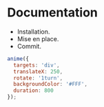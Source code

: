 # Documentation

* Installation.
* Mise en place.
* Commit.

```javascript
anime({
  targets: 'div',
  translateX: 250,
  rotate: '1turn',
  backgroundColor: '#FFF',
  duration: 800
});
```
